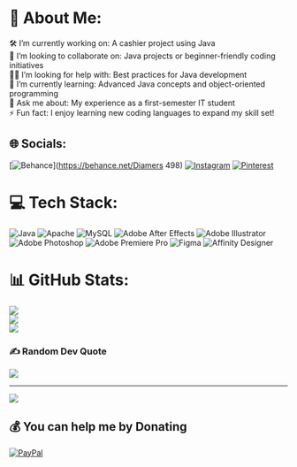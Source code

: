 # 💫 About Me:
🛠 I’m currently working on: A cashier project using Java<br>🤝 I’m looking to collaborate on: Java projects or beginner-friendly coding initiatives<br>🙋‍♂️ I’m looking for help with: Best practices for Java development<br>🌱 I’m currently learning: Advanced Java concepts and object-oriented programming<br>💬 Ask me about: My experience as a first-semester IT student<br>⚡ Fun fact: I enjoy learning new coding languages to expand my skill set!


## 🌐 Socials:
[![Behance](https://img.shields.io/badge/Behance-1769ff?logo=behance&logoColor=white)](https://behance.net/Diamers 498) [![Instagram](https://img.shields.io/badge/Instagram-%23E4405F.svg?logo=Instagram&logoColor=white)](https://instagram.com/hrdi.adis) [![Pinterest](https://img.shields.io/badge/Pinterest-%23E60023.svg?logo=Pinterest&logoColor=white)](https://pinterest.com/Diamers) 

# 💻 Tech Stack:
![Java](https://img.shields.io/badge/java-%23ED8B00.svg?style=for-the-badge&logo=openjdk&logoColor=white) ![Apache](https://img.shields.io/badge/apache-%23D42029.svg?style=for-the-badge&logo=apache&logoColor=white) ![MySQL](https://img.shields.io/badge/mysql-4479A1.svg?style=for-the-badge&logo=mysql&logoColor=white) ![Adobe After Effects](https://img.shields.io/badge/Adobe%20After%20Effects-9999FF.svg?style=for-the-badge&logo=Adobe%20After%20Effects&logoColor=white) ![Adobe Illustrator](https://img.shields.io/badge/adobe%20illustrator-%23FF9A00.svg?style=for-the-badge&logo=adobe%20illustrator&logoColor=white) ![Adobe Photoshop](https://img.shields.io/badge/adobe%20photoshop-%2331A8FF.svg?style=for-the-badge&logo=adobe%20photoshop&logoColor=white) ![Adobe Premiere Pro](https://img.shields.io/badge/Adobe%20Premiere%20Pro-9999FF.svg?style=for-the-badge&logo=Adobe%20Premiere%20Pro&logoColor=white) ![Figma](https://img.shields.io/badge/figma-%23F24E1E.svg?style=for-the-badge&logo=figma&logoColor=white) ![Affinity Designer](https://img.shields.io/badge/affinity%20desginer-%231B72BE.svg?style=for-the-badge&logo=affinity-designer&logoColor=white)
# 📊 GitHub Stats:
![](https://github-readme-stats.vercel.app/api?username=diamers&theme=darcula&hide_border=false&include_all_commits=true&count_private=true)<br/>
![](https://github-readme-streak-stats.herokuapp.com/?user=diamers&theme=darcula&hide_border=false)<br/>
![](https://github-readme-stats.vercel.app/api/top-langs/?username=diamers&theme=darcula&hide_border=false&include_all_commits=true&count_private=true&layout=compact)

### ✍️ Random Dev Quote
![](https://quotes-github-readme.vercel.app/api?type=horizontal&theme=radical)

---
[![](https://visitcount.itsvg.in/api?id=diamers&icon=8&color=5)](https://visitcount.itsvg.in)

  ## 💰 You can help me by Donating
  [![PayPal](https://img.shields.io/badge/PayPal-00457C?style=for-the-badge&logo=paypal&logoColor=white)](https://paypal.me/diamersherdi@gmail.com) 

  
<!-- Proudly created with GPRM ( https://gprm.itsvg.in ) -->
